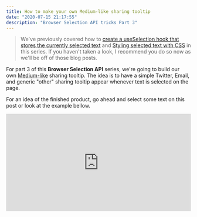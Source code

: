 ```yaml
---
title: How to make your own Medium-like sharing tooltip
date: "2020-07-15 21:17:55"
description: "Browser Selection API tricks Part 3"
---
```


> We've previously covered how to [create a useSelection hook that stores the currently selected text]() and [Styling selected text with CSS]() in this series. If you haven't taken a look, I recommend you do so now as we'll be  off of those blog posts.

For part 3 of this **Browser Selection API** series, we're going to build our own [Medium-like](https://dribbble.com/shots/1330226-Medium-Style-Tooltip) sharing tooltip. The idea is to have a simple Twitter, Email, and generic "other" sharing tooltip appear whenever text is selected on the page.

For an idea of the finished product, go ahead and select some text on this post or look at the example bellow.

<iframe height="265" style="width: 100%;" scrolling="no" title="Medium-style share-tooltip" src="https://codepen.io/luqven/embed/MWKPwRq?height=265&theme-id=dark&default-tab=result" frameborder="no" allowtransparency="true" allowfullscreen="true">
  See the Pen <a href='https://codepen.io/luqven/pen/MWKPwRq'>Medium-style share-tooltip</a> by Luis Ball
  (<a href='https://codepen.io/luqven'>@luqven</a>) on <a href='https://codepen.io'>CodePen</a>.
</iframe>

